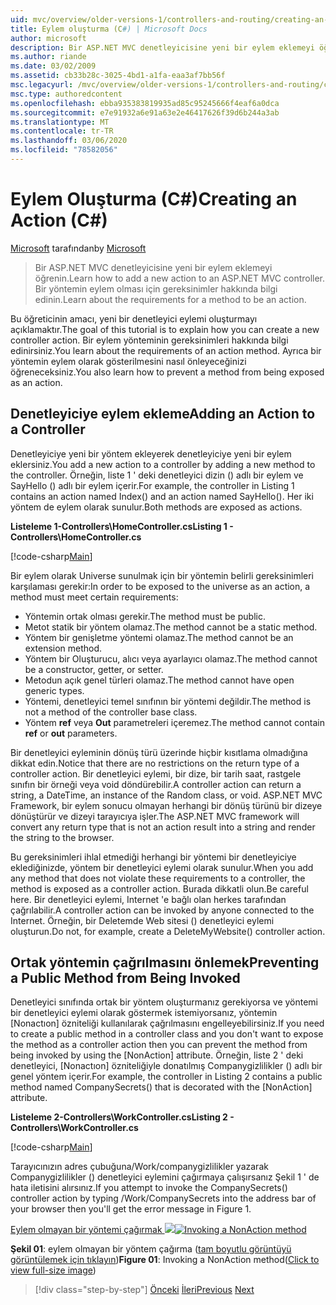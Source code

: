 ```yaml
---
uid: mvc/overview/older-versions-1/controllers-and-routing/creating-an-action-cs
title: Eylem oluşturma (C#) | Microsoft Docs
author: microsoft
description: Bir ASP.NET MVC denetleyicisine yeni bir eylem eklemeyi öğrenin. Bir yöntemin eylem olması için gereksinimler hakkında bilgi edinin.
ms.author: riande
ms.date: 03/02/2009
ms.assetid: cb33b28c-3025-4bd1-a1fa-eaa3af7bb56f
msc.legacyurl: /mvc/overview/older-versions-1/controllers-and-routing/creating-an-action-cs
msc.type: authoredcontent
ms.openlocfilehash: ebba935383819935ad85c95245666f4eaf6a0dca
ms.sourcegitcommit: e7e91932a6e91a63e2e46417626f39d6b244a3ab
ms.translationtype: MT
ms.contentlocale: tr-TR
ms.lasthandoff: 03/06/2020
ms.locfileid: "78582056"
---
```

# <a name="creating-an-action-c"></a><span data-ttu-id="8491f-104">Eylem Oluşturma (C#)</span><span class="sxs-lookup"><span data-stu-id="8491f-104">Creating an Action (C#)</span></span>

<span data-ttu-id="8491f-105">[Microsoft](https://github.com/microsoft) tarafından</span><span class="sxs-lookup"><span data-stu-id="8491f-105">by [Microsoft](https://github.com/microsoft)</span></span>

> <span data-ttu-id="8491f-106">Bir ASP.NET MVC denetleyicisine yeni bir eylem eklemeyi öğrenin.</span><span class="sxs-lookup"><span data-stu-id="8491f-106">Learn how to add a new action to an ASP.NET MVC controller.</span></span> <span data-ttu-id="8491f-107">Bir yöntemin eylem olması için gereksinimler hakkında bilgi edinin.</span><span class="sxs-lookup"><span data-stu-id="8491f-107">Learn about the requirements for a method to be an action.</span></span>

<span data-ttu-id="8491f-108">Bu öğreticinin amacı, yeni bir denetleyici eylemi oluşturmayı açıklamaktır.</span><span class="sxs-lookup"><span data-stu-id="8491f-108">The goal of this tutorial is to explain how you can create a new controller action.</span></span> <span data-ttu-id="8491f-109">Bir eylem yönteminin gereksinimleri hakkında bilgi edinirsiniz.</span><span class="sxs-lookup"><span data-stu-id="8491f-109">You learn about the requirements of an action method.</span></span> <span data-ttu-id="8491f-110">Ayrıca bir yöntemin eylem olarak gösterilmesini nasıl önleyeceğinizi öğreneceksiniz.</span><span class="sxs-lookup"><span data-stu-id="8491f-110">You also learn how to prevent a method from being exposed as an action.</span></span>

## <a name="adding-an-action-to-a-controller"></a><span data-ttu-id="8491f-111">Denetleyiciye eylem ekleme</span><span class="sxs-lookup"><span data-stu-id="8491f-111">Adding an Action to a Controller</span></span>

<span data-ttu-id="8491f-112">Denetleyiciye yeni bir yöntem ekleyerek denetleyiciye yeni bir eylem eklersiniz.</span><span class="sxs-lookup"><span data-stu-id="8491f-112">You add a new action to a controller by adding a new method to the controller.</span></span> <span data-ttu-id="8491f-113">Örneğin, liste 1 ' deki denetleyici dizin () adlı bir eylem ve SayHello () adlı bir eylem içerir.</span><span class="sxs-lookup"><span data-stu-id="8491f-113">For example, the controller in Listing 1 contains an action named Index() and an action named SayHello().</span></span> <span data-ttu-id="8491f-114">Her iki yöntem de eylem olarak sunulur.</span><span class="sxs-lookup"><span data-stu-id="8491f-114">Both methods are exposed as actions.</span></span>

<span data-ttu-id="8491f-115">**Listeleme 1-Controllers\HomeController.cs**</span><span class="sxs-lookup"><span data-stu-id="8491f-115">**Listing 1 - Controllers\HomeController.cs**</span></span>

[!code-csharp[Main](creating-an-action-cs/samples/sample1.cs)]

<span data-ttu-id="8491f-116">Bir eylem olarak Universe sunulmak için bir yöntemin belirli gereksinimleri karşılaması gerekir:</span><span class="sxs-lookup"><span data-stu-id="8491f-116">In order to be exposed to the universe as an action, a method must meet certain requirements:</span></span>

- <span data-ttu-id="8491f-117">Yöntemin ortak olması gerekir.</span><span class="sxs-lookup"><span data-stu-id="8491f-117">The method must be public.</span></span>
- <span data-ttu-id="8491f-118">Metot statik bir yöntem olamaz.</span><span class="sxs-lookup"><span data-stu-id="8491f-118">The method cannot be a static method.</span></span>
- <span data-ttu-id="8491f-119">Yöntem bir genişletme yöntemi olamaz.</span><span class="sxs-lookup"><span data-stu-id="8491f-119">The method cannot be an extension method.</span></span>
- <span data-ttu-id="8491f-120">Yöntem bir Oluşturucu, alıcı veya ayarlayıcı olamaz.</span><span class="sxs-lookup"><span data-stu-id="8491f-120">The method cannot be a constructor, getter, or setter.</span></span>
- <span data-ttu-id="8491f-121">Metodun açık genel türleri olamaz.</span><span class="sxs-lookup"><span data-stu-id="8491f-121">The method cannot have open generic types.</span></span>
- <span data-ttu-id="8491f-122">Yöntemi, denetleyici temel sınıfının bir yöntemi değildir.</span><span class="sxs-lookup"><span data-stu-id="8491f-122">The method is not a method of the controller base class.</span></span>
- <span data-ttu-id="8491f-123">Yöntem **ref** veya **Out** parametreleri içeremez.</span><span class="sxs-lookup"><span data-stu-id="8491f-123">The method cannot contain **ref** or **out** parameters.</span></span>

<span data-ttu-id="8491f-124">Bir denetleyici eyleminin dönüş türü üzerinde hiçbir kısıtlama olmadığına dikkat edin.</span><span class="sxs-lookup"><span data-stu-id="8491f-124">Notice that there are no restrictions on the return type of a controller action.</span></span> <span data-ttu-id="8491f-125">Bir denetleyici eylemi, bir dize, bir tarih saat, rastgele sınıfın bir örneği veya void döndürebilir.</span><span class="sxs-lookup"><span data-stu-id="8491f-125">A controller action can return a string, a DateTime, an instance of the Random class, or void.</span></span> <span data-ttu-id="8491f-126">ASP.NET MVC Framework, bir eylem sonucu olmayan herhangi bir dönüş türünü bir dizeye dönüştürür ve dizeyi tarayıcıya işler.</span><span class="sxs-lookup"><span data-stu-id="8491f-126">The ASP.NET MVC framework will convert any return type that is not an action result into a string and render the string to the browser.</span></span>

<span data-ttu-id="8491f-127">Bu gereksinimleri ihlal etmediği herhangi bir yöntemi bir denetleyiciye eklediğinizde, yöntem bir denetleyici eylemi olarak sunulur.</span><span class="sxs-lookup"><span data-stu-id="8491f-127">When you add any method that does not violate these requirements to a controller, the method is exposed as a controller action.</span></span> <span data-ttu-id="8491f-128">Burada dikkatli olun.</span><span class="sxs-lookup"><span data-stu-id="8491f-128">Be careful here.</span></span> <span data-ttu-id="8491f-129">Bir denetleyici eylemi, Internet 'e bağlı olan herkes tarafından çağrılabilir.</span><span class="sxs-lookup"><span data-stu-id="8491f-129">A controller action can be invoked by anyone connected to the Internet.</span></span> <span data-ttu-id="8491f-130">Örneğin, bir Deletemde Web sitesi () denetleyici eylemi oluşturun.</span><span class="sxs-lookup"><span data-stu-id="8491f-130">Do not, for example, create a DeleteMyWebsite() controller action.</span></span>

## <a name="preventing-a-public-method-from-being-invoked"></a><span data-ttu-id="8491f-131">Ortak yöntemin çağrılmasını önlemek</span><span class="sxs-lookup"><span data-stu-id="8491f-131">Preventing a Public Method from Being Invoked</span></span>

<span data-ttu-id="8491f-132">Denetleyici sınıfında ortak bir yöntem oluşturmanız gerekiyorsa ve yöntemi bir denetleyici eylemi olarak göstermek istemiyorsanız, yöntemin [Nonactıon] özniteliği kullanılarak çağrılmasını engelleyebilirsiniz.</span><span class="sxs-lookup"><span data-stu-id="8491f-132">If you need to create a public method in a controller class and you don't want to expose the method as a controller action then you can prevent the method from being invoked by using the [NonAction] attribute.</span></span> <span data-ttu-id="8491f-133">Örneğin, liste 2 ' deki denetleyici, [Nonactıon] özniteliğiyle donatılmış Companygizlilikler () adlı bir genel yöntem içerir.</span><span class="sxs-lookup"><span data-stu-id="8491f-133">For example, the controller in Listing 2 contains a public method named CompanySecrets() that is decorated with the [NonAction] attribute.</span></span>

<span data-ttu-id="8491f-134">**Listeleme 2-Controllers\WorkController.cs**</span><span class="sxs-lookup"><span data-stu-id="8491f-134">**Listing 2 - Controllers\WorkController.cs**</span></span>

[!code-csharp[Main](creating-an-action-cs/samples/sample2.cs)]

<span data-ttu-id="8491f-135">Tarayıcınızın adres çubuğuna/Work/companygizlilikler yazarak Companygizlilikler () denetleyici eylemini çağırmaya çalışırsanız Şekil 1 ' de hata iletisini alırsınız.</span><span class="sxs-lookup"><span data-stu-id="8491f-135">If you attempt to invoke the CompanySecrets() controller action by typing /Work/CompanySecrets into the address bar of your browser then you'll get the error message in Figure 1.</span></span>

<span data-ttu-id="8491f-136">[Eylem olmayan bir yöntemi çağırmak ![](creating-an-action-cs/_static/image1.jpg)](creating-an-action-cs/_static/image1.png)</span><span class="sxs-lookup"><span data-stu-id="8491f-136">[![Invoking a NonAction method](creating-an-action-cs/_static/image1.jpg)](creating-an-action-cs/_static/image1.png)</span></span>

<span data-ttu-id="8491f-137">**Şekil 01**: eylem olmayan bir yöntem çağırma ([tam boyutlu görüntüyü görüntülemek için tıklayın](creating-an-action-cs/_static/image2.png))</span><span class="sxs-lookup"><span data-stu-id="8491f-137">**Figure 01**: Invoking a NonAction method([Click to view full-size image](creating-an-action-cs/_static/image2.png))</span></span>

> [!div class="step-by-step"]
> <span data-ttu-id="8491f-138">[Önceki](creating-a-controller-cs.md)
> [İleri](asp-net-mvc-routing-overview-vb.md)</span><span class="sxs-lookup"><span data-stu-id="8491f-138">[Previous](creating-a-controller-cs.md)
[Next](asp-net-mvc-routing-overview-vb.md)</span></span>
